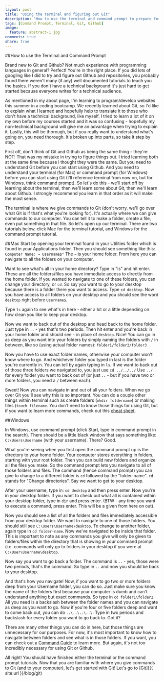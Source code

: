 ```yaml
---
layout: post
title: "Using the terminal and figuring out Git"
description: "How to use the terminal and command prompt to prepare for Git and Github"
tags: [Command Prompt, Terminal, Git, Github]
image:
  feature: abstract-1.jpg
comments: true
share: true
---
```


##How to use the Terminal and Command Prompt

Brand new to Git and Github? Not much experience with programming languages in general? Perfect! You're in the right place. If you did lots of googling like I did to try and figure out Github and repositories, you probably found there weren't many (if any) well documented tutorials to teach you the basics. If you don't have a technical background it's just hard to get started because everyone writes for a technical audience.

As mentioned in my about page, I'm learning to program/develop websites this summer in a coding bootcamp. We recently learned about Git, so I'd like to explain what I learned and hopefully help to translate it to those who don't have a technical background, like myself. I tried to learn a lot of it on my own before my courses started and it was so confusing - hopefully my non-technical background will give me an advantage when trying to explain it. Lastly, this will be thorough, but if you really want to understand what's going on, you need thorough. It's broken up into parts, so take it step by step.

First off, don't think of Git and Github as being the same thing - they're NOT! That was my mistake in trying to figure things out. I tried learning both at the same time because I thought they were the same. But you need to understand Git before you can start using Github. And you need to understand your terminal (for Mac) or command prompt (for Windows) before you can start using Git (I'll reference terminal from now on, but for Windows, think command prompt). So let's do this - we'll start off by learning about the terminal, then we'll learn some about Git, then we'll learn about Github. I strongly recommend you learn in that order as it will make the most sense.

The terminal is where we give commands to Git (don't worry, we'll go over what Git is if that's what you're looking for). It's actually where we can give commands to our computer. You can tell it to make a folder, create a file, even put something in that file. So let's open up our terminal. There are two tutorials below, click Mac for the terminal tutorial, and Windows for the command prompt tutorial.

##Mac
Start by opening your terminal found in your Utilities folder which is found in your Applications folder. Then you should see something like this: `Computer Name: ~ Username$"` The `~` is your home folder. From here you can navigate to all the folders on your computer.

Want to see what's all in your home directory? Type in "ls" and hit enter. These are all the folders/files you have immediate access to directly from the home folder. If you wanted to navigate to one of these folders, you can change your directory, or `cd`. So say you want to go to your desktop because there is a folder there you want to access. Type `cd desktop`. Now you have access to all folders on your desktop and you should see the word `desktop` right before `Username$`.

Type `ls` again to see what's in here - either a lot or a little depending on how clean you like to keep your desktop.

Now we want to back out of the desktop and head back to the home folder. Just type in `..` - yes that's two periods. Then hit enter and you're back in your home folder and should see `~` in place of `desktop`.  Nice! You can go in as deep as you want into your folders by simply naming the folders with `/` in between, like so (using actual folder names): `folder1/folder2/folder3`

Now you have to use exact folder names, otherwise your computer won't know where to go. And whichever folder you typed in last is the folder you're currently in. You can tell by again typing in `ls`. If we want to back out of those three folders we navigated to, you just use `cd ../../../` Use `../` for every folder you want to back out of (or just `..` - but if you have two or more folders, you need a `/` between each).

Sweet! Now you can navigate in and out of all your folders. When we go over Git you'll see why this is so important. You can do a couple other things within terminal such as create folders (`mkdir foldername`) or making files (`touch filename`. You don't need to know those things for using Git, but if you want to learn more commands, check out this [cheat sheet](https://github.com/0nn0/terminal-mac-cheatsheet/wiki/Terminal-Cheatsheet-for-Mac-(-basics-)).

##Windows

In Windows, use command prompt (click Start, type in command prompt in the search). There should be a little black window that says something like: `C:\Users\Username` (with your username). There? Good.

What you're seeing when you first open the command prompt up is the directory to your home folder. Your computer stores everything in folders, starting with your root folder. Then you can build new folders and organize all the files you make. So the command prompt lets you navigate to all of those folders and files. The command (hence command prompt) you can give to change to a different folder is `cd` followed by the "folder-name". `cd` stands for "Change directories". Say we want to get to your desktop. 

After your username, type in:
`cd desktop` and then press enter. Now you're in your desktop folder. If you want to check out what all is contained within your desktop folder, type in `dir` and press enter. (BTW - any time you want to execute a command, press enter. This will be a given from here on out).

Now you should see a list of all the folders and files immediately accessible from your desktop folder. We want to navigate to one of those folders. You should still see `C:\Users\Username\desktop`. To change to another folder, again type in `cd folder-name`. Now we've navigated to be inside that folder. This is important to note as any commands you give will only be given to folders/files within the directory that is showing in your command prompt (i.e. commands will only go to folders in your desktop if you were at `C:\User\Username\desktop`.

Now say you want to go back a folder. The command is `..`  - yes, those were two periods, that's the command. So type in `..` and now you should be back to your desktop.

And that's how you navigate! Now, if you want to go two or more folders deep from your Username folder, you can do so. Just make sure you know the name of the folders first because your computer is dumb and can't understand anything but exact commands. So type in `cd folder1\folder2`. All you need is a backslash between the folder names and you can navigate as deep as you want to go. Now if you're four or five folders deep and want to come back out, you can do `..\..\..\..\`. Type in two periods and backslash for every folder you want to go back to. Got it?

There are many other things you can do in here, but those things are unnecessary for our purposes. For now, it's most important to know how to navigate between folders and see what is in those folders. If you want, you can check out a [Command Guide](https://dosprompt.info/commands/) to learn more. But again, it's not too incredibly necessary for using Git or Github.

All right! You should have finished either the terminal or the command prompt tutorials. Now that you are familiar with where you give commands to Git (and to your computer), let's get started with Git! Let's go to [Git]({{ site:url }}/blog/git)